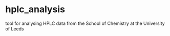 # hplc_analysis
tool for analysing HPLC data from the School of Chemistry at the University of Leeds
